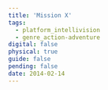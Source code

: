 ```yaml
---
title: 'Mission X'
tags:
  - platform_intellivision
  - genre_action-adventure
digital: false
physical: true
guide: false
pending: false
date: 2014-02-14
---
```


